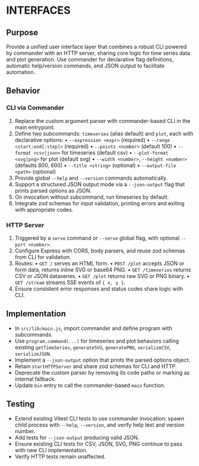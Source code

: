 # INTERFACES

## Purpose
Provide a unified user interface layer that combines a robust CLI powered by commander with an HTTP server, sharing core logic for time series data and plot generation. Use commander for declarative flag definitions, automatic help/version commands, and JSON output to facilitate automation.

## Behavior

### CLI via Commander
1. Replace the custom argument parser with commander-based CLI in the main entrypoint.
2. Define two subcommands: `timeseries` (alias default) and `plot`, each with declarative options:
   • `--expression <expr>` (required)
   • `--range <start:end[:step]>` (required)
   • `--points <number>` (default 100)
   • `--format <csv|json>` for timeseries (default csv)
   • `--plot-format <svg|png>` for plot (default svg)
   • `--width <number>`, `--height <number>` (defaults 800, 600)
   • `--title <string>` (optional)
   • `--output-file <path>` (optional)
3. Provide global `--help` and `--version` commands automatically.
4. Support a structured JSON output mode via a `--json-output` flag that prints parsed options as JSON.
5. On invocation without subcommand, run timeseries by default.
6. Integrate zod schemas for input validation, printing errors and exiting with appropriate codes.

### HTTP Server
1. Triggered by a `serve` command or `--serve` global flag, with optional `--port <number>`.
2. Configure Express with CORS, body parsers, and reuse zod schemas from CLI for validation.
3. Routes:
   • `GET /` serves an HTML form.
   • `POST /plot` accepts JSON or form data, returns inline SVG or base64 PNG.
   • `GET /timeseries` returns CSV or JSON dataseries.
   • `GET /plot` returns raw SVG or PNG binary.
   • `GET /stream` streams SSE events of `{ x, y }`.
4. Ensure consistent error responses and status codes share logic with CLI.

## Implementation
- In `src/lib/main.js`, import commander and define program with subcommands.
- Use `program.command(...)` for timeseries and plot behaviors calling existing `getTimeSeries`, `generateSVG`, `generatePNG`, `serializeCSV`, `serializeJSON`.
- Implement a `--json-output` option that prints the parsed options object.
- Retain `startHTTPServer` and share zod schemas for CLI and HTTP.
- Deprecate the custom parser by removing its code paths or marking as internal fallback.
- Update `bin` entry to call the commander-based `main` function.

## Testing
- Extend existing Vitest CLI tests to use commander invocation: spawn child process with `--help`, `--version`, and verify help text and version number.
- Add tests for `--json-output` producing valid JSON.
- Ensure existing CLI tests for CSV, JSON, SVG, PNG continue to pass with new CLI implementation.
- Verify HTTP tests remain unaffected.
